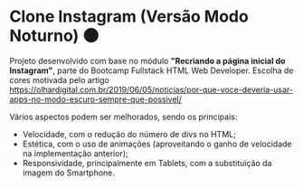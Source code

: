 # Clone Instagram (Versão Modo Noturno) :new_moon:

Projeto desenvolvido com base no módulo **"Recriando a página inicial do Instagram"**, parte do Bootcamp Fullstack HTML Web Developer.
Escolha de cores motivada pelo artigo <https://olhardigital.com.br/2019/06/05/noticias/por-que-voce-deveria-usar-apps-no-modo-escuro-sempre-que-possivel/>

Vários aspectos podem ser melhorados, sendo os principais:
- Velocidade, com o redução do número de divs no HTML;
- Estética, com o uso de animações (aproveitando o ganho de velocidade na implementação anterior);
- Responsividade, principalmente em Tablets, com a substituição da imagem do Smartphone.